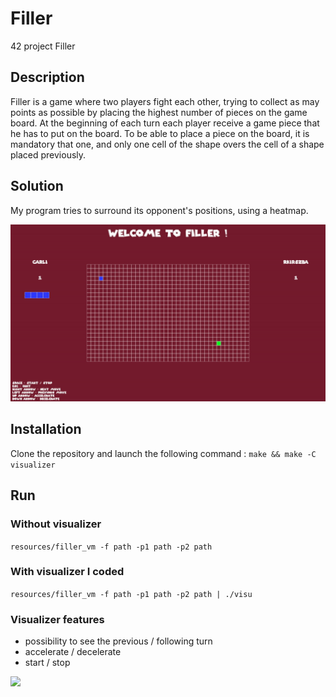 # Filler
42 project Filler

## Description
Filler is a game where two players fight each other, trying to collect as may points as possible by placing the highest number of pieces on the game board.
At the beginning of each turn each player receive a game piece that he has to put on the board.
To be able to place a piece on the board, it is mandatory that one, and only one cell of the shape overs the cell of a shape placed previously.

## Solution
My program tries to surround its opponent's positions, using a heatmap.

<img src=https://github.com/rkirszba/Filler/blob/master/media/Game.gif>

## Installation
Clone the repository and launch the following command :
```make && make -C visualizer```

## Run

### Without visualizer
```resources/filler_vm -f path -p1 path -p2 path```

### With visualizer I coded
```resources/filler_vm -f path -p1 path -p2 path | ./visu```

### Visualizer features
- possibility to see the previous / following turn
- accelerate / decelerate
- start / stop

<img src=https://github.com/rkirszba/Filler/blob/master/media/Options.gif>
